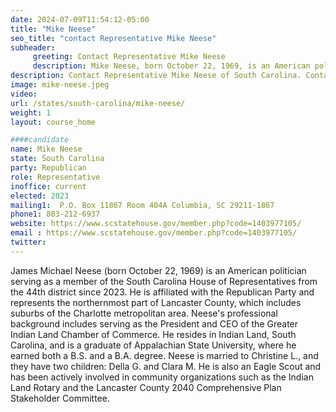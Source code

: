 ```yaml
---
date: 2024-07-09T11:54:12-05:00
title: "Mike Neese"
seo_title: "contact Representative Mike Neese"
subheader:
     greeting: Contact Representative Mike Neese
     description: Mike Neese, born October 22, 1969, is an American politician affiliated with the Republican Party. He assumed office as a member of the South Carolina House of Representatives, representing District 44, on November 14, 2022.
description: Contact Representative Mike Neese of South Carolina. Contact information for Mike Neese includes email address, phone number, and mailing address.
image: mike-neese.jpeg
video:
url: /states/south-carolina/mike-neese/
weight: 1
layout: course_home

####candidate
name: Mike Neese
state: South Carolina
party: Republican
role: Representative
inoffice: current
elected: 2023
mailing1:  P.O. Box 11867 Room 404A Columbia, SC 29211-1867
phone1: 803-212-6937
website: https://www.scstatehouse.gov/member.php?code=1403977105/
email : https://www.scstatehouse.gov/member.php?code=1403977105/
twitter: 
---
```

James Michael Neese (born October 22, 1969) is an American politician serving as a member of the South Carolina House of Representatives from the 44th district since 2023. He is affiliated with the Republican Party and represents the northernmost part of Lancaster County, which includes suburbs of the Charlotte metropolitan area. Neese's professional background includes serving as the President and CEO of the Greater Indian Land Chamber of Commerce. He resides in Indian Land, South Carolina, and is a graduate of Appalachian State University, where he earned both a B.S. and a B.A. degree. Neese is married to Christine L., and they have two children: Della G. and Clara M. He is also an Eagle Scout and has been actively involved in community organizations such as the Indian Land Rotary and the Lancaster County 2040 Comprehensive Plan Stakeholder Committee.
